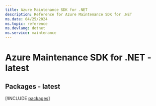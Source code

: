 ```yaml
---
title: Azure Maintenance SDK for .NET
description: Reference for Azure Maintenance SDK for .NET
ms.date: 04/25/2024
ms.topic: reference
ms.devlang: dotnet
ms.service: maintenance
---
```

# Azure Maintenance SDK for .NET - latest
## Packages - latest
[!INCLUDE [packages](maintenance-index.md)]